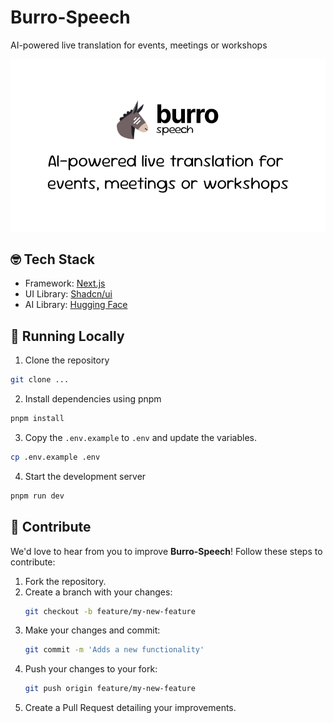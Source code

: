 # Burro-Speech

AI-powered live translation for events, meetings or workshops

[![...](./public/images/screenshot.png)](https://burro-speech.vercel.app/)


## 🤓 Tech Stack

- Framework: [Next.js](https://nextjs.org/)
- UI Library: [Shadcn/ui](https://ui.shadcn.com/)
- AI Library: [Hugging Face](http://huggingface.co/)

## 🚀 Running Locally

1. Clone the repository
``` bash
git clone ...
```

2. Install dependencies using pnpm
``` bash
pnpm install
```

3. Copy the `.env.example` to `.env` and update the variables.
``` bash
cp .env.example .env
```

4. Start the development server
``` bash
pnpm run dev
```

## 🤝 Contribute

We'd love to hear from you to improve **Burro-Speech**! Follow these steps to contribute:

1. Fork the repository.
2. Create a branch with your changes:
   ```bash
   git checkout -b feature/my-new-feature
   ```
3. Make your changes and commit:
   ```bash
   git commit -m 'Adds a new functionality'
   ```
4. Push your changes to your fork:
   ```bash
   git push origin feature/my-new-feature
   ```
5. Create a Pull Request detailing your improvements.